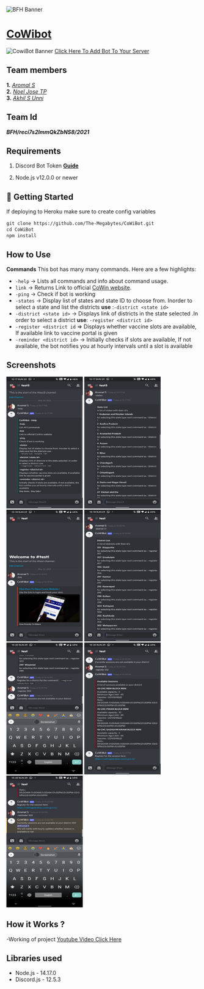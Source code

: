 ![BFH Banner](https://trello-attachments.s3.amazonaws.com/542e9c6316504d5797afbfb9/542e9c6316504d5797afbfc1/39dee8d993841943b5723510ce663233/Frame_19.png)
# [CoWibot](https://discord.com/api/oauth2/authorize?client_id=843349115609415701&permissions=2148005952&scope=bot) 
![CowiBot Banner](https://www.linkpicture.com/q/CoWiBot.png)
[Click Here To Add Bot To Your Server](https://discord.com/api/oauth2/authorize?client_id=843349115609415701&permissions=2148005952&scope=bot)
## Team members
**1.** [*Aromal S*](https://github.com/aromalsanthosh)<br>
**2.** [*Noel Jose TP*](https://github.com/noel-jose)<br>
**3.** [*Akhil S Unni*](https://github.com/AKHILSUNNI)<br>
## Team Id
***BFH/reci7s2lmmQkZbNS8/2021***
## Requirements

1. Discord Bot Token **[Guide](https://discordjs.guide/preparations/setting-up-a-bot-application.html#creating-your-bot)**

2. Node.js v12.0.0 or newer

## 🚀 Getting Started

If deploying to Heroku make sure to create config variables
```
git clone https://github.com/The-Megabytes/CoWiBot.git
cd CoWiBot
npm install
```
## How to Use
**Commands**
This bot has many many commands. Here are a few highlights:

- `-help` -> Lists all commands and info about command usage.
- `link` -> Returns Link to official [CoWin website](https://www.cowin.gov.in/home).
- `-ping` -> Check if bot is working
- `-states` -> Display list of states and state ID to choose from. Inorder to select a state and list the districts **use** :``-district <state id>``
- `-district <state id>` -> Displays link of districts in the state selected .In order to select a district **use**: `-register <district id>`
- `-register <district id` => Displays whether vaccine slots are available, If available link to vaccine portal is given
- `-reminder <district id>` -> Initially checks if slots are available, If not available, the bot notifies you at hourly intervals until a slot is available
## Screenshots

<div float="left">
    <img src="images/web_1.png"  width="200" height="345">
    <img src="images/web_2.png" width="200" height="345">
    <img src="images/web_3.png" width="200" height="345">
    <img src="images/web_4.png" width="200" height="345">
</div>

<div float="left">
    <img src="images/web_5.png"  width="200" height="345">
    <img src="images/web_6.png" width="200" height="345">
    <img src="images/web_7.png" width="200" height="345">
</div>

## How it Works ?
 -Working of project [Youtube Video Click Here](https://youtu.be/z8hMozfA5QU)

## Libraries used

-   Node.js - 14.17.0
-   Discord.js - 12.5.3
